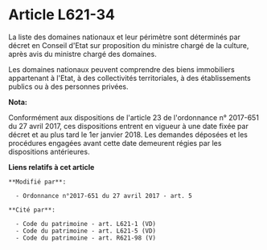 # Article L621-34

La liste des domaines nationaux et leur périmètre sont déterminés par décret en Conseil d'Etat sur proposition du ministre
chargé de la culture, après avis du ministre chargé des domaines.

Les domaines nationaux peuvent comprendre des biens immobiliers appartenant à l'Etat, à des collectivités territoriales, à
des établissements publics ou à des personnes privées.

**Nota:**

Conformément aux dispositions de l'article 23 de l'ordonnance n° 2017-651 du 27 avril 2017, ces dispositions entrent en
vigueur à une date fixée par décret et au plus tard le 1er janvier 2018. Les demandes déposées et les procédures engagées
avant cette date demeurent régies par les dispositions antérieures.

**Liens relatifs à cet article**

	**Modifié par**:

	  - Ordonnance n°2017-651 du 27 avril 2017 - art. 5

	**Cité par**:

	  - Code du patrimoine - art. L621-1 (VD)
	  - Code du patrimoine - art. L621-5 (VD)
	  - Code du patrimoine - art. R621-98 (V)
